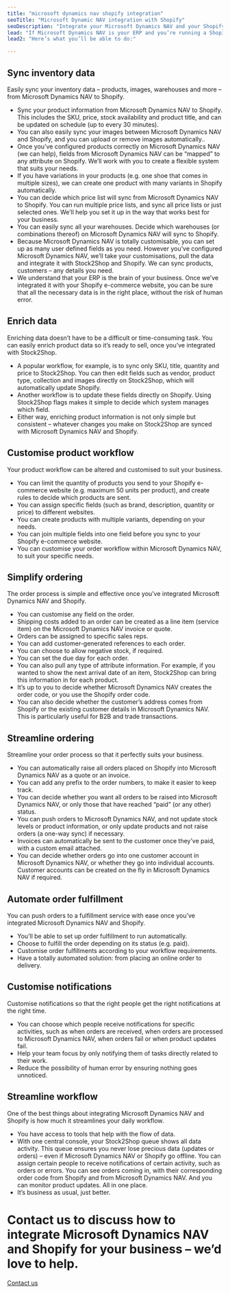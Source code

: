 ```yaml
---
title: "microsoft dynamics nav shopify integration"
seoTitle: "Microsoft Dynamic NAV integration with Shopify"
seoDescription: "Integrate your Microsoft Dynamics NAV and your Shopify e-commerce website for maximum efficiency. You’ll be able to sync inventory, enrich product data, customise a workflow to suit your needs and streamline the entire ordering process - including automatic order fulfillment. Easily."
lead: "If Microsoft Dynamics NAV is your ERP and you’re running a Shopify e-commerce website, it’s essential that they can communicate with each other. That’s how we can help: a Microsoft Dynamics NAV Shopify integration will make your daily business operations simple and stress-free."
lead2: "Here’s what you’ll be able to do:"

---
```


Sync inventory data
-------------------

Easily sync your inventory data – products, images, warehouses and more – from Microsoft Dynamics NAV to Shopify.

*   Sync your product information from Microsoft Dynamics NAV to Shopify. This includes the SKU, price, stock availability and product title, and can be updated on schedule (up to every 30 minutes).
*   You can also easily sync your images between Microsoft Dynamics NAV and Shopify, and you can upload or remove images automatically..
*   Once you’ve configured products correctly on Microsoft Dynamics NAV (we can help), fields from Microsoft Dynamics NAV can be “mapped” to any attribute on Shopify. We’ll work with you to create a flexible system that suits your needs.
*   If you have variations in your products (e.g. one shoe that comes in multiple sizes), we can create one product with many variants in Shopify automatically.
*   You can decide which price list will sync from Microsoft Dynamics NAV to Shopify. You can run multiple price lists, and sync all price lists or just selected ones. We’ll help you set it up in the way that works best for your business.
*   You can easily sync all your warehouses. Decide which warehouses (or combinations thereof) on Microsoft Dynamics NAV will sync to Shopify.
*   Because Microsoft Dynamics NAV is totally customisable, you can set up as many user defined fields as you need. However you’ve configured Microsoft Dynamics NAV, we’ll take your customisations, pull the data and integrate it with Stock2Shop and Shopify. We can sync products, customers – any details you need.
*   We understand that your ERP is the brain of your business. Once we’ve integrated it with your Shopify e-commerce website, you can be sure that all the necessary data is in the right place, without the risk of human error.

Enrich data
-----------

Enriching data doesn’t have to be a difficult or time-consuming task. You can easily enrich product data so it’s ready to sell, once you’ve integrated with Stock2Shop.

*   A popular workflow, for example, is to sync only SKU, title, quantity and price to Stock2Shop. You can then edit fields such as vendor, product type, collection and images directly on Stock2Shop, which will automatically update Shopify.
*   Another workflow is to update these fields directly on Shopify. Using Stock2Shop flags makes it simple to decide which system manages which field.
*   Either way, enriching product information is not only simple but consistent – whatever changes you make on Stock2Shop are synced with Microsoft Dynamics NAV and Shopify.

Customise product workflow
--------------------------

Your product workflow can be altered and customised to suit your business.

*   You can limit the quantity of products you send to your Shopify e-commerce website (e.g. maximum 50 units per product), and create rules to decide which products are sent.
*   You can assign specific fields (such as brand, description, quantity or price) to different websites.
*   You can create products with multiple variants, depending on your needs.
*   You can join multiple fields into one field before you sync to your Shopify e-commerce website.
*   You can customise your order workflow within Microsoft Dynamics NAV, to suit your specific needs.

Simplify ordering
-----------------

The order process is simple and effective once you’ve integrated Microsoft Dynamics NAV and Shopify.

*   You can customise any field on the order.
*   Shipping costs added to an order can be created as a line item (service item) on the Microsoft Dynamics NAV invoice or quote.
*   Orders can be assigned to specific sales reps.
*   You can add customer-generated references to each order.
*   You can choose to allow negative stock, if required.
*   You can set the due day for each order.
*   You can also pull any type of attribute information. For example, if you wanted to show the next arrival date of an item, Stock2Shop can bring this information in for each product.
*   It’s up to you to decide whether Microsoft Dynamics NAV creates the order code, or you use the Shopify order code.
*   You can also decide whether the customer’s address comes from Shopify or the existing customer details in Microsoft Dynamics NAV. This is particularly useful for B2B and trade transactions.

Streamline ordering
-------------------

Streamline your order process so that it perfectly suits your business.

*   You can automatically raise all orders placed on Shopify into Microsoft Dynamics NAV as a quote or an invoice.
*   You can add any prefix to the order numbers, to make it easier to keep track.
*   You can decide whether you want all orders to be raised into Microsoft Dynamics NAV, or only those that have reached “paid” (or any other) status.
*   You can push orders to Microsoft Dynamics NAV, and not update stock levels or product information, or only update products and not raise orders (a one-way sync) if necessary.
*   Invoices can automatically be sent to the customer once they’ve paid, with a custom email attached.
*   You can decide whether orders go into one customer account in Microsoft Dynamics NAV, or whether they go into individual accounts. Customer accounts can be created on the fly in Microsoft Dynamics NAV if required.

Automate order fulfillment
--------------------------

You can push orders to a fulfillment service with ease once you’ve integrated Microsoft Dynamics NAV and Shopify.

*   You’ll be able to set up order fulfillment to run automatically.
*   Choose to fulfill the order depending on its status (e.g. paid).
*   Customise order fulfillments according to your workflow requirements.
*   Have a totally automated solution: from placing an online order to delivery.

Customise notifications
-----------------------

Customise notifications so that the right people get the right notifications at the right time.

*   You can choose which people receive notifications for specific activities, such as when orders are received, when orders are processed to Microsoft Dynamics NAV, when orders fail or when product updates fail.
*   Help your team focus by only notifying them of tasks directly related to their work.
*   Reduce the possibility of human error by ensuring nothing goes unnoticed.

Streamline workflow
-------------------

One of the best things about integrating Microsoft Dynamics NAV and Shopify is how much it streamlines your daily workflow.

*   You have access to tools that help with the flow of data.
*   With one central console, your Stock2Shop queue shows all data activity. This queue ensures you never lose precious data (updates or orders) – even if Microsoft Dynamics NAV or Shopify go offline. You can assign certain people to receive notifications of certain activity, such as orders or errors. You can see orders coming in, with their corresponding order code from Shopify and from Microsoft Dynamics NAV. And you can monitor product updates. All in one place.
*   It’s business as usual, just better.

Contact us to discuss how to integrate Microsoft Dynamics NAV and Shopify for your business – we’d love to help.
================================================================================================================

[Contact us](/contact-us "Contact Stock2Shop")
